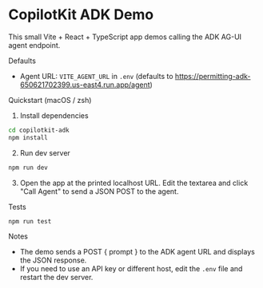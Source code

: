 # CopilotKit ADK Demo

This small Vite + React + TypeScript app demos calling the ADK AG-UI agent endpoint.

Defaults
- Agent URL: `VITE_AGENT_URL` in `.env` (defaults to https://permitting-adk-650621702399.us-east4.run.app/agent)

Quickstart (macOS / zsh)

1. Install dependencies

```bash
cd copilotkit-adk
npm install
```

2. Run dev server

```bash
npm run dev
```

3. Open the app at the printed localhost URL. Edit the textarea and click "Call Agent" to send a JSON POST to the agent.

Tests

```bash
npm run test
```

Notes

- The demo sends a POST { prompt } to the ADK agent URL and displays the JSON response.
- If you need to use an API key or different host, edit the `.env` file and restart the dev server.
